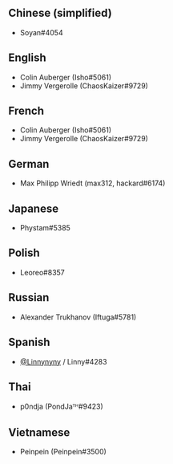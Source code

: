 ## Chinese (simplified)

- Soyan#4054

## English

- Colin Auberger (Isho#5061)
- Jimmy Vergerolle (ChaosKaizer#9729)

## French

- Colin Auberger (Isho#5061)
- Jimmy Vergerolle (ChaosKaizer#9729)

## German

- Max Philipp Wriedt (max312, hackard#6174)

## Japanese

- Phystam#5385

## Polish

- Leoreo#8357

## Russian

- Alexander Trukhanov (Iftuga#5781)

## Spanish

- [@Linnynyny](https://twitter.com/Linnynyny) / Linny#4283

## Thai

- p0ndja (PondJaᵀᴴ#9423)

## Vietnamese

- Peinpein (Peinpein#3500)
